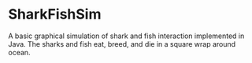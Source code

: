 # SharkFishSim
A basic graphical simulation of shark and fish interaction implemented in Java. The sharks and fish eat, breed, and die in a square wrap around ocean.
